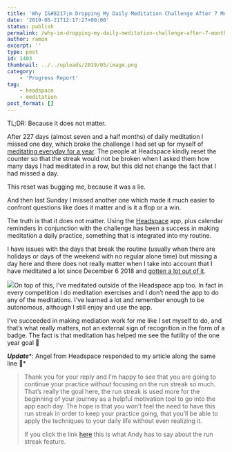 ```yaml
---
title: 'Why I&#8217;m Dropping My Daily Meditation Challenge After 7 Months of Daily Practice'
date: '2019-05-21T12:17:27+00:00'
status: publish
permalink: /why-im-dropping-my-daily-meditation-challenge-after-7-months-of-daily-practice
author: ramon
excerpt: ''
type: post
id: 1403
thumbnail: ../../uploads/2019/05/image.png
category:
    - 'Progress Report'
tag:
    - headspace
    - meditation
post_format: []
---
```

TL;DR: Because it does not matter.

After 227 days (almost seven and a half months) of daily meditation I missed one day, which broke the challenge I had set up for myself of [meditating everyday for a year](https://ramonsuarez.com/meditate-every-day-for-a-year/). The people at Headspace kindly reset the counter so that the streak would not be broken when I asked them how many days I had meditated in a row, but this did not change the fact that I had missed a day.

This reset was bugging me, because it was a lie.

And then last Sunday I missed another one which made it much easier to confront questions like does it matter and is it a flop or a win.

The truth is that it does not matter. Using the [Headspace](https://www.headspace.com/) app, plus calendar reminders in conjunction with the challenge has been a success in making meditation a daily practice, something that is integrated into my routine.

I have issues with the days that break the routine (usually when there are holidays or days of the weekend with no regular alone time) but missing a day here and there does not really matter when I take into account that I have meditated a lot since December 6 2018 and [gotten a lot out of it](https://ramonsuarez.com/meditated-for-100-days/).

![](https://ramonsuarez.com/wp-content/uploads/2019/05/image.png)On top of this, I’ve meditated outside of the Headspace app too. In fact in every competition I do meditation exercises and I don’t need the app to do any of the meditations. I’ve learned a lot and remember enough to be autonomous, although I still enjoy and use the app.

I’ve succeeded in making mediation work for me like I set myself to do, and that’s what really matters, not an external sign of recognition in the form of a badge. The fact is that meditation has helped me see the futility of the one year goal 🙂

***Update****: Angel from Headspace responded to my article along the same line 🙂*

> Thank you for your reply and I’m happy to see that you are going to continue your practice without focusing on the run streak so much. That’s really the goal here, the run streak is used more for the beginning of your journey as a helpful motivation tool to go into the app each day. The hope is that you won’t feel the need to have this run streak in order to keep your practice going, that you’ll be able to apply the techniques to your daily life without even realizing it.   
>   
> If you click the link [here](https://www.headspace.com/blog/2019/02/25/building-a-meditation-practice/) this is what Andy has to say about the run streak feature.